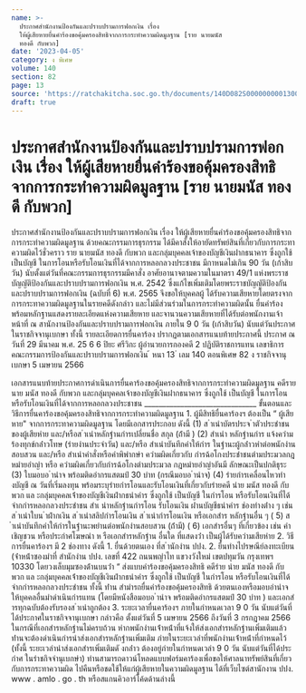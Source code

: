 ```yaml
---
name: >-
  ประกาศสำนักงานป้องกันและปราบปรามการฟอกเงิน เรื่อง
  ให้ผู้เสียหายยื่นคำร้องขอคุ้มครองสิทธิจากการกระทำความผิดมูลฐาน [ราย นายมนัส
  ทองดี กับพวก]
date: '2023-04-05'
category: ง พิเศษ
volume: 140
section: 82
page: 13
source: 'https://ratchakitcha.soc.go.th/documents/140D082S0000000001300.pdf'
draft: true
---
```


# ประกาศสำนักงานป้องกันและปราบปรามการฟอกเงิน เรื่อง ให้ผู้เสียหายยื่นคำร้องขอคุ้มครองสิทธิจากการกระทำความผิดมูลฐาน [ราย นายมนัส ทองดี กับพวก]

ประกาศสำนักงานป้องกันและปราบปรามการฟอกเงิน เรื่อง ให้ผู้เสียหายยื่นคำร้องขอคุ้มครองสิทธิจากการกระทำความผิดมูลฐาน ด้วยคณะกรรมการธุรกรรม ได้มีคาสั่งให้อายัดทรัพย์สินที่เกี่ยวกับการกระทาความผิดไว้ชั่วคราว ราย นายมนัส ทองดี กับพวก และกลุ่มบุคคลเจ้าของบัญชีเงินฝากธนาคาร ซึ่งถูกใช้เป็นบัญชี ในการโอนหรือรับโอนเงินที่ได้จากการหลอกลวงประชาชน มีกาหนดไม่เกิน 90 วัน (เก้าสิบวัน) นับตั้งแต่วันที่คณะกรรมการธุรกรรมมีคาสั่ง อาศัยอานาจตามความในมาตรา 49/1 แห่งพระราชบัญญัติป้องกันและปราบปรามการฟอกเงิน พ.ศ. 2542 ซึ่งแก้ไขเพิ่มเติมโดยพระราชบัญญัติป้องกันและปราบปรามการฟอกเงิน (ฉบับที่ 6) พ.ศ. 2565 จึงขอให้บุคคลผู้ ได้รับความเสียหายโดยตรงจากการกระทาความผิดมูลฐานในรายคดีดังกล่าว และไม่มีส่วนร่วมในการกระทำความผิดนั้น ยื่นคำร้องพร้อมหลักฐานแสดงรายละเอียดแห่งความเสียหาย และจานวนความเสียหายที่ได้รับต่อพนักงานเจ้าหน้าที่ ณ สานักงานป้องกันและปราบปรามการฟอกเงิน ภายใน 9 0 วัน (เก้าสิบวัน) นับแต่วันประกาศในราชกิจจานุเบกษา ทั้งนี้ รายละเอียดการยื่นคาร้อง ปรากฏตามเอกสารแนบท้ายประกาศนี้ ประกาศ ณ วันที่ 29 มีนาคม พ.ศ. 25 6 6 ปิยะ ศรีวิกะ ผู้อำนวยการกองคดี 2 ปฏิบัติราชการแทน เลขาธิการคณะกรรมการป้องกันและปราบปรามการฟอกเงิน ้ หนา 13 ่ เลม 140 ตอนพิเศษ 82 ง ราชกิจจานุเบกษา 5 เมษายน 2566

เอกสารแนบท้ายประกาศการดำเนินการยื่นคาร้องขอคุ้มครองสิทธิจากการกระทำความผิดมูลฐาน คดีราย นาย มนัส ทองดี กับพวก และกลุ่มบุคคลเจ้าของบัญชีเงินฝากธนาคาร ซึ่งถูกใช้ เป็นบัญชี ในการโอนหรือรับโอนเงินที่ได้จากการหลอกลวงประชาชน _______________________________ ขั้นตอนและวิธีการยื่นคาร้องขอคุ้มครองสิทธิจากการกระทำความผิดมูลฐาน 1. ผู้มีสิทธิยื่นคาร้องฯ ต้องเป็น “ ผู้เสียหาย" จากการกระทาความผิดมูลฐาน โดยมีเอกสารประกอบ ดังนี้ (1) ส ําเนําบัตรประจ ําตัวประชําชนของผู้เสียหําย และ/หรือส ําเนําหลักฐํานกํารเปลี่ยนชื่อ สกุล (ถ้ํามี ) (2) สําเนํา หลักฐํานกําร แจ้งควําม ร้องทุกข์กล่ําวโทษ (รํายงํานประจําวัน) และ/หรือ สําเนําบันทึกคําให้กําร ในฐํานะผู้กล่ําวหําต่อพนักงํานสอบสวน และ/หรือ สําเนําคําสั่งหรือคําพิพํากษํา ควํามผิดเกี่ยวกับ กํารฉ้อโกงประชําชนตํามประมวลกฎหมํายอําญํา หรือ ควํามผิดเกี่ยวกับกํารฉ้อโกงตํามประมวล กฎหมํายอําญําอันมี ลักษณะเป็นปกติธุระ (3) ใบมอบอ ํานําจ พร้อมติดอํากรแสตมป์ 30 บําท (กรณีมอบอ ํานําจ) (4) รํายกํารเคลื่อนไหวทํางบัญชี ณ วันที่เริ่มลงทุน พร้อมระบุรํายกํารโอนและรับโอนเงินที่เกี่ยวกับรํายคดี นําย มนัส ทองดี กับพวก แล ะกลุ่มบุคคลเจ้ําของบัญชีเงินฝํากธนําคําร ซึ่งถูกใช้ เป็นบัญชี ในกํารโอน หรือรับโอนเงินที่ได้จํากกํารหลอกลวงประชําชน สําเ นําหลักฐํานกํารโอน รับโอนเงิน ผ่ํานบัญชีธนําคําร ช่องทํางต่ําง ๆ เช่น ส ําเนําใบน ําฝํากเงิน ส ําเนําสลิปกํารโอนเงิน ส ําเนํากํารโอนเงิน หรือเอกสําร หลักฐํานอื่น ๆ ( 5) ส ําเนําบันทึกคําให้กํารในฐํานะพยํานต่อพนักงํานสอบสวน (ถ้ํามี) ( 6) เอกสํารอื่นๆ ที่เกี่ยวข้อง เช่น คําเชิญชวน หรือประกําศโฆษณํา ห รือเอกสํารหลักฐําน อื่นใด ที่แสดงว่ํา เป็นผู้ได้รับควํามเสียหําย 2. วิธีการยื่นคาร้องฯ มี 2 ช่องทาง ดังนี้ 1. ยื่นด้วยตนเอง ที่ส ํานักงําน ปปง. 2. ยื่นทํางไปรษณีย์ลงทะเบียน (จ่ําหน้ําซองมําที่ สํานักงําน ปปง. เลขที่ 422 ถนนพญําไท แขวงวังใหม่ เขตปทุมวัน กรุงเทพฯ 10330 โดยวงเล็บมุมซองด้ํานบนว่ํา “ ส่งแบบคําร้องขอคุ้มครองสิทธิ คดีรําย นําย มนัส ทองดี กับพวก แล ะกลุ่มบุคคลเจ้ําของบัญชีเงินฝํากธนําคําร ซึ่งถูกใช้ เป็นบัญชี ในกํารโอน หรือรับโอนเงินที่ได้จํากกํารหลอกลวงประชําชน ทั้งนี้ ท่ําน สํามํารถยื่นคําร้องขอคุ้มครองสิทธิ ด้วยตนเองหรือมอบอํานําจ ให้บุคคลอื่นมําดําเนินกํารแทน (โดยมีหนังสือมอบอ ํานําจ พร้อมติดอํากรแสตมป์ 30 บําท ) และเอกสํารทุกฉบับต้องรับรองส ําเนําถูกต้อง 3. ระยะเวลายื่นคาร้องฯ ภายในกำหนดเวลา 9 0 วัน นับแต่วันที่ได้ประกาศในราชกิจจานุเบกษา กล่าวคือ ตั้งแต่วันที่ 5 เมษายน 2566 ถึงวันที่ 3 กรกฎาคม 2566 ในกรณีที่เอกสํารหลักฐํานไม่ครบถ้วน หํากพนักงํานเจ้ําหน้ําที่แจ้งให้ส่งเอกสํารหลักฐํานเพิ่มเติมแล้ว ท่ํานจะต้องดําเนินกํารนําส่งเอกสํารหลักฐํานเพิ่มเติม ภํายในระยะเวลําที่พนักงํานเจ้ําหน้ําที่กําหนดไว้ (ทั้งนี้ ระยะเวลํานําส่งเอกสํารเพิ่มเติมดั งกล่ําว ต้องอยู่ภํายในกําหนดเวลํา 9 0 วัน นับแต่วันที่ได้ประกําศ ในรําชกิจจํานุเบกษํา) ท่านสามารถดาวน์โหลดแบบฟอร์มคาร้องเพื่อขอให้ศาลนาทรัพย์สินที่เกี่ยวกับการกระทาความผิด ไปคืนหรือชดใช้ให้แก่ผู้เสียหายในความผิดมูลฐาน ได้ที่เว็บไซต์สานักงาน ปปง. www . amlo . go . th หรือสแกนคิวอาร์โค้ดด้านล่างนี้
